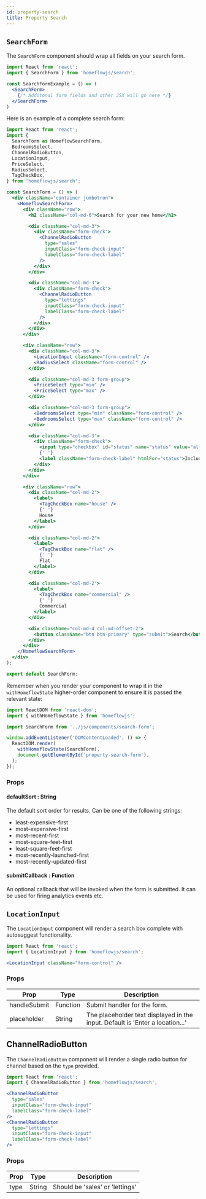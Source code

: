 ```yaml
---
id: property-search
title: Property Search
---
```


## `SearchForm`

The `SearchForm` component should wrap all fields on your search form.

```jsx
import React from 'react';
import { SearchForm } from 'homeflowjs/search';

const SearchFormExample = () => (
  <SearchForm>
    {/* Additonal form fields and other JSX will go here */}
  </SearchForm>
)
```

Here is an example of a complete search form:


```jsx
import React from 'react';
import {
  SearchForm as HomeflowSearchForm,
  BedroomsSelect,
  ChannelRadioButton,
  LocationInput,
  PriceSelect,
  RadiusSelect,
  TagCheckBox,
} from 'homeflowjs/search';

const SearchForm = () => (
  <div className="container jumbotron">
    <HomeflowSearchForm>
      <div className="row">
        <h2 className="col-md-6">Search for your new home</h2>

        <div className="col-md-3">
          <div className="form-check">
            <ChannelRadioButton
              type="sales"
              inputClass="form-check-input"
              labelClass="form-check-label"
            />
          </div>
        </div>

        <div className="col-md-3">
          <div className="form-check">
            <ChannelRadioButton
              type="lettings"
              inputClass="form-check-input"
              labelClass="form-check-label"
            />
          </div>
        </div>
      </div>

      <div className="row">
        <div className="col-md-3">
          <LocationInput className="form-control" />
          <RadiusSelect className="form-control" />
        </div>

        <div className="col-md-3 form-group">
          <PriceSelect type="min" />
          <PriceSelect type="max" />
        </div>

        <div className="col-md-3 form-group">
          <BedroomsSelect type="min" className="form-control" />
          <BedroomsSelect type="max" className="form-control" />
        </div>

        <div className="col-md-3">
          <div className="form-check">
            <input type="checkbox" id="status" name="status" value="all" className="form-check-input" />
            {' '}
            <label className="form-check-label" htmlFor="status">Include Sold/Let</label>
          </div>
        </div>
      </div>

      <div className="row">
        <div className="col-md-2">
          <label>
            <TagCheckBox name="house" />
            {' '}
            House
          </label>
        </div>

        <div className="col-md-2">
          <label>
            <TagCheckBox name="flat" />
            {' '}
            Flat
          </label>
        </div>

        <div className="col-md-2">
          <label>
            <TagCheckBox name="commercial" />
            {' '}
            Commercial
          </label>
        </div>

        <div className="col-md-4 col-md-offset-2">
          <button className="btn btn-primary" type="submit">Search</button>
        </div>
      </div>
    </HomeflowSearchForm>
  </div>
);

export default SearchForm;
```

Remember when you render your component to wrap it in the `withHomeflowState` higher-order component to ensure it is passed the relevant state:

```jsx
import ReactDOM from 'react-dom';
import { withHomeflowState } from 'homeflowjs';

import SearchForm from '../js/components/search-form';

window.addEventListener('DOMContentLoaded', () => {
  ReactDOM.render(
    withHomeflowState(SearchForm),
    document.getElementById('property-search-form'),
  );
});
```

### Props

#### defaultSort : String

The default sort order for results. Can be one of the following strings:

- least-expensive-first
- most-expensive-first
- most-recent-first
- most-square-feet-first
- least-square-feet-first
- most-recently-launched-first
- most-recently-updated-first

#### submitCallback : Function

An optional callback that will be invoked when the form is submitted. It can be used for firing analytics events etc.

## `LocationInput`

The `LocationInput` component will render a search box complete with autosuggest functionality.

```jsx
import React from 'react';
import { LocationInput } from 'homeflowjs/search';

<LocationInput className="form-control" />

```

### Props

| Prop            | Type    | Description                                                                 |
|-----------------|---------|-----------------------------------------------------------------------------|
|handleSubmit     |Function |Submit handler for the form.                                                 |
|placeholder      |String   |The placeholder text displayed in the input. Default is 'Enter a location...'|

## ChannelRadioButton

The `ChannelRadioButton` component will render a single radio button for channel based on the `type` provided.

```jsx
import React from 'react';
import { ChannelRadioButton } from 'homeflowjs/search';

<ChannelRadioButton
  type="sales"
  inputClass="form-check-input"
  labelClass="form-check-label"
/>
<ChannelRadioButton
  type="lettings"
  inputClass="form-check-input"
  labelClass="form-check-label"
/>

```

### Props

| Prop            | Type    | Description                                                            |
|-----------------|---------|------------------------------------------------------------------------|
|type             |String   |Should be 'sales' or 'lettings'                                         |
